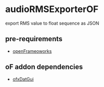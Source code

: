# audioRMSExporterOF
export RMS value to float sequence as JSON 

## pre-requirements
- [openFrameoworks](http://openframeworks.cc)

## oF addon dependencies
- [ofxDatGui](https://github.com/braitsch/ofxDatGui)